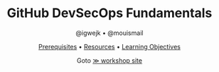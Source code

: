 <!-- markdownlint-disable MD033 -->

<h1 align="center">GitHub DevSecOps Fundamentals</h1>

<p align="center">@igwejk • @mouismail</p>

<p align="center">
  <a href="https://obscure-goldfish-7pqxvxr4wrcx46j-8080.preview.app.github.dev/pages/githubuniverseworkshops/github-devsecops-fundamentals/index.md#prerequisites">Prerequisites</a> •
  <a href="https://obscure-goldfish-7pqxvxr4wrcx46j-8080.preview.app.github.dev/pages/githubuniverseworkshops/github-devsecops-fundamentals/index.md#resources">Resources</a> •
  <a href="https://obscure-goldfish-7pqxvxr4wrcx46j-8080.preview.app.github.dev/pages/githubuniverseworkshops/github-devsecops-fundamentals/index.md#learning-objectives">Learning Objectives</a>
</p>

<p align="center">
Goto <a style="font-weight=bold" href="https://studious-spork-n89w31m.pages.github.io">≫ workshop site</a>
</p>
